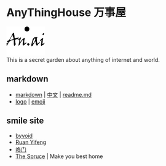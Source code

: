 # AnyThingHouse 万事屋

![an.ai](https://github.com/Guguant/Tec/blob/master/tec.png)  
This is a secret garden about anything of internet and world. 
## markdown
* [markdown](https://daringfireball.net/projects/markdown/syntax) | [中文](http://markdown.tw/) | [readme.md](https://gist.github.com/PurpleBooth/109311bb0361f32d87a2)
* [logo](http://shields.io/) | [emoji](https://www.webpagefx.com/tools/emoji-cheat-sheet/)

## smile site
* [byvoid](https://www.byvoid.com/)
* [Ruan Yifeng](http://www.ruanyifeng.com/blog/)
* [咚门](http://www.dearzd.com/DBlog/)
* [The Spruce](https://www.thespruce.com/) | Make you best home
